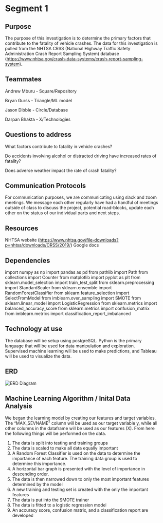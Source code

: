 # Segment 1
## Purpose
  The purpose of this investigation is to determine the primary factors that contribute to the fatality of vehicle crashes. The data for this investigation is pulled from the NHTSA CRSS (National Highway Traffic Safety Administration Crash Report Sampling System) database (https://www.nhtsa.gov/crash-data-systems/crash-report-sampling-system). 
## Teammates
  Andrew Mburu - Square/Repository
  
  Bryan Gurss - Triangle/ML model
  
  Jason Dibble - Circle/Database
  
  Darpan Bhakta - X/Technologies
 
## Questions to address
  What factors contribute to fatality in vehicle crashes?
  
  Do accidents involving alcohol or distracted driving have increased rates of fatality?
  
  Does adverse weather impact the rate of crash fatality?

## Communication Protocols
For communication purposes, we are communicating using slack and zoom meetings. We message each other regularly have had a handful of meetings outside of class to discuss the project, potential road-blocks, update each other on the status of our individual parts and next steps.

## Resources
NHTSA website (https://www.nhtsa.gov/file-downloads?p=nhtsa/downloads/CRSS/2019/)
Google docs

## Dependencies
import numpy as np
import pandas as pd
from pathlib import Path
from collections import Counter
from matplotlib import pyplot as plt
from sklearn.model_selection import train_test_split
from sklearn.preprocessing import StandardScaler
from sklearn.ensemble import RandomForestClassifier
from sklearn.feature_selection import SelectFromModel
from imblearn.over_sampling import SMOTE
from sklearn.linear_model import LogisticRegression
from sklearn.metrics import balanced_accuracy_score
from sklearn.metrics import confusion_matrix
from imblearn.metrics import classification_report_imbalanced

## Technology at use
  The database will be setup using postgreSQL. Python is the primary language that will be used for data manipulation and exploration. Supervised machine learning will be used to make predictions, and Tableau will be used to visualize the data.
  
## ERD
 ![ERD Diagram](https://user-images.githubusercontent.com/40553064/133019580-46009ee0-8d99-48b4-9e23-f882a34a61cf.PNG)
 
 ## Machine Learning Algorithm / Inital Data Analysis
We began the learning model by creating our features and target variables.  The “MAX_SEVNAME” column will be used as our target variable y, while all other columns in the dataframe will be used as our features (X).  From here the following things will be performed on the data.
1. The data is split into testing and training groups
2. The data is scaled to make all data equally important
3. A Random Forest Classifier is used on the data to determine the importance of each feature.  The training data group is used to determine this importance.
4. A horizontal bar graph is presented with the level of importance in descending order.
5. The data is then narrowed down to only the most important features determined by the model
6. A new training and testing set is created with the only the important features
7. The data is put into the SMOTE trainer
8. The data is fitted to a logistic regression model
9. An accuracy score, confusion matrix, and a classification report are developed

